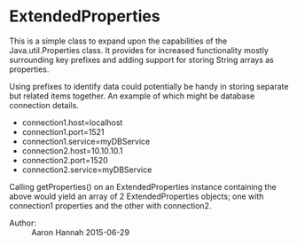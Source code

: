 # ExtendedProperties

<p>This is a simple class to expand upon the capabilities of the Java.util.Properties class.
 It provides for increased functionality mostly surrounding key prefixes and adding support
 for storing String arrays as properties.</p>
 <p>Using prefixes to identify data could potentially be handy in storing separate but related
 items together. An example of which might be database connection details.</p>
 <ul>
 <li>connection1.host=localhost</li>
 <li>connection1.port=1521</li>
 <li>connection1.service=myDBService</li>
 <li>connection2.host=10.10.10.1</li>
 <li>connection2.port=1520</li>
 <li>connection2.service=myDBService</li>
 </ul>
 <p>Calling getProperties() on an ExtendedProperties instance containing the above would yield
 an array of 2 ExtendedProperties objects; one with connection1 properties and the other with
 connection2.</p></div>
<dl>
<dt><span class="simpleTagLabel">Author:</span></dt>
<dd>Aaron Hannah
 2015-06-29</dd>
